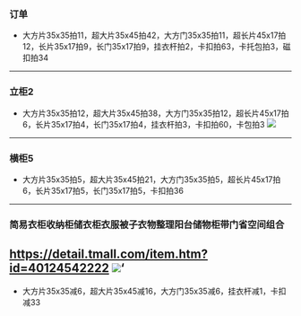 ### 订单
- 大方片35x35拍11，超大片35x45拍42，大方门35x35拍11，超长片45x17拍12，长片35x17拍9，长门35x17拍9，挂衣杆拍2，卡扣拍63，卡托包拍3，磁扣拍34
---
### 立柜2
- 大方片35x35拍12，超大片35x45拍38，大方门35x35拍12，超长片45x17拍6，长片35x17拍4，长门35x17拍4，挂衣杆拍3，卡扣拍60，卡包拍3
![](https://img.alicdn.com/imgextra/i4/1637044046/TB2oGGqamjz11Bjy0FnXXcnxXXa_!!1637044046.jpg)
---
### 横柜5
- 大方片35x35拍5，超大片35x45拍21，大方门35x35拍5，超长片45x17拍6，长片35x17拍5，长门35x17拍5，卡扣拍36
---
### 简易衣柜收纳柜储衣柜衣服被子衣物整理阳台储物柜带门省空间组合
https://detail.tmall.com/item.htm?id=40124542222
![](https://img.alicdn.com/imgextra/i3/1637044046/TB2sGVcaevB11BjSspnXXbE.pXa_!!1637044046.jpg)‘
---
- 大方片35x35减6，超大片35x45减16，大方门35x35减6，挂衣杆减1，卡扣减33